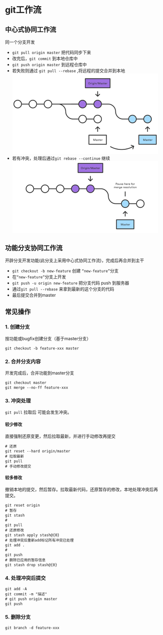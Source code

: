 # git工作流

## 中心式协同工作流
同一个分支开发

- `git pull origin master` 把代码同步下来
- 改完后，`git commit` 到本地仓库中
- `git push origin master` 到远程仓库中
- 若失败则通过 `git pull --rebase` ,将远程的提交合并到本地
![git合并流程](./git%E5%B7%A5%E4%BD%9C%E6%B5%81.assets/5974a4026acca1000cd21772c4c52a6b.png)
- 若有冲突，处理后通过`git rebase --continue` 继续
![git处理冲突流程](./git%E5%B7%A5%E4%BD%9C%E6%B5%81.assets/75b3fea18fa91b837f4f3ae6db6ab6e7.png)

## 功能分支协同工作流
开辟分支开发功能(此分支上采用中心式协同工作流)，完成后再合并到主干

- `git checkout -b new-feature` 创建 `“new-feature”`分支
- 在`“new-feature”`分支上开发
- `git push -u origin new-feature` 把分支代码 push 到服务器
- 通过`git pull --rebase` 来拿到最新的这个分支的代码
- 最后提交合并到master



## 常见操作

### 1. 创建分支

按功能或bugfix创建分支（基于master分支）

```shell
git checkout -b feature-xxx master
```

### 2. 合并分支内容

开发完成后，合并功能到master分支

```shell
git checkout master
git merge --no-ff feature-xxx
```

### 3. 冲突处理

`git pull` 拉取后 可能会发生冲突。

#### 较少修改

直接强制还原变更，然后拉取最新，并进行手动修改再提交

```shell
# 还原
git reset --hard origin/master
# 拉取最新
git pull
# 手动修改提交
```

#### 较多修改

撤销本地的提交，然后暂存。拉取最新代码，还原暂存的修改，本地处理冲突后再提交。

```shell
git reset origin
# 暂存
git stash
#
git pull
# 还原修改
git stash apply stash@{0}
# 处理冲突后重新add标记所有冲突已处理
git add .
#
git push
# 删除已应用的暂存信息
git stash drop stash@{0}
```

### 4. 处理冲突后提交

```shell
git add -A
git commit -m "描述"
# git push origin master
git push
```

### 5. 删除分支

```shell
git branch -d feature-xxx
```



